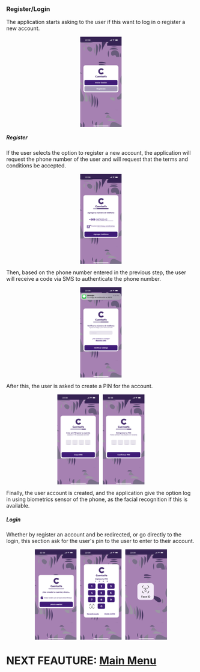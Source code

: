 ### Register/Login

The application starts asking to the user if this want to log in o register a new account.

<div style="display: flex; gap: 10px; justify-content: center; align-items: center; flex-wrap: wrap;">
   <img src="../Images/CuentasYA-02.png" alt="Wireframe 1" style="width: 22%; height: auto;">
</div>

##### Register
If the user selects the option to register a new account, the application will request the phone number of the user and will request that the terms and conditions be accepted.

<div style="display: flex; gap: 10px; justify-content: center; align-items: center; flex-wrap: wrap;">
   <img src="../Images/CuentasYA-03.png" alt="Wireframe 1" style="width: 22%; height: auto;">
</div>

Then, based on the phone number entered in the previous step, the user will receive a code via SMS to authenticate the phone number. 

<div style="display: flex; gap: 10px; justify-content: center; align-items: center; flex-wrap: wrap;">
   <img src="../Images/CuentasYA-04.png" alt="Wireframe 1" style="width: 22%; height: auto;">
</div>

After this, the user is asked to create a PIN for the account.

<div style="display: flex; gap: 10px; justify-content: center; align-items: center; flex-wrap: wrap;">
  <img src="../Images/CuentasYA-05.png" alt="Wireframe 1" style="width: 22%; height: auto;">
  <img src="../Images/CuentasYA-06.png" alt="Wireframe 1" style="width: 22%; height: auto;">
</div>

Finally, the user account is created, and the application give the option log in using biometrics sensor of the phone, as the facial recognition if this is available.

##### Login 
Whether by register an account and be redirected, or go directly to the login, this section ask for the user's pin to the user to enter to their account.

<div style="display: flex; gap: 10px; justify-content: center; align-items: center; flex-wrap: wrap;">
  <img src="../Images/CuentasYA-07.png" alt="Wireframe 1" style="width: 22%; height: auto;">
  <img src="../Images/CuentasYA-08.png" alt="Wireframe 1" style="width: 22%; height: auto;">
  <img src="../Images/CuentasYA-09.png" alt="Wireframe 1" style="width: 22%; height: auto;">
</div>

# NEXT FEAUTURE: [Main Menu](../Explanation-EN/02.Menu.md)
